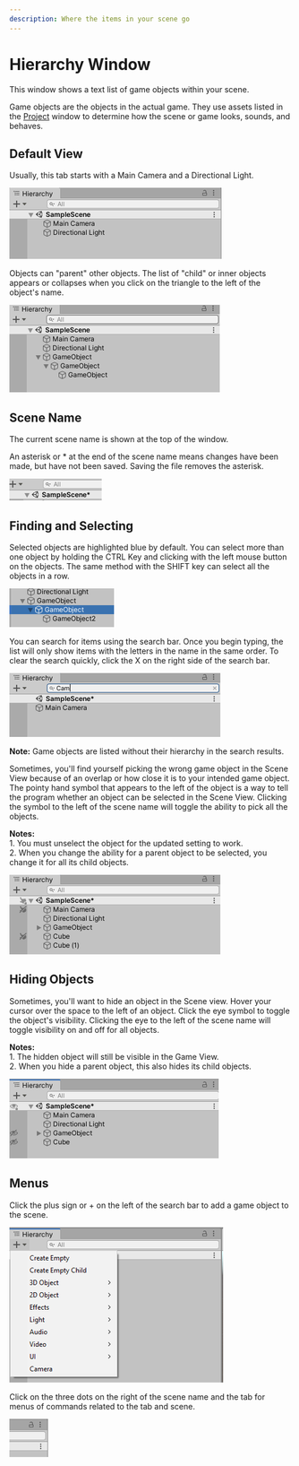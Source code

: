 ```yaml
---
description: Where the items in your scene go
---
```


# Hierarchy Window

This window shows a text list of game objects within your scene.

Game objects are the objects in the actual game. They use assets listed in the [Project](project-window.md) window to determine how the scene or game looks, sounds, and behaves. 

## Default View

Usually, this tab starts with a Main Camera and a Directional Light. 

![](<../../.gitbook/assets/image (13).png>)

Objects can "parent" other objects. The list of "child" or inner objects appears or collapses when you click on the triangle to the left of the object's name.

![](<../../.gitbook/assets/image (14).png>)

## **Scene Name**

The current scene name is shown at the top of the window.

An asterisk or \* at the end of the scene name means changes have been made, but have not been saved. Saving the file removes the asterisk.

![](<../../.gitbook/assets/image (15).png>)

## Finding and Selecting

Selected objects are highlighted blue by default. You can select more than one object by holding the CTRL Key and clicking with the left mouse button on the objects. The same method with the SHIFT key can select all the objects in a row.

![](<../../.gitbook/assets/image (16).png>)

You can search for items using the search bar. Once you begin typing, the list will only show items with the letters in the name in the same order. To clear the search quickly, click the X on the right side of the search bar.

![](<../../.gitbook/assets/image (17).png>)

**Note:** Game objects are listed without their hierarchy in the search results.

Sometimes, you'll find yourself picking the wrong game object in the Scene View because of an overlap or how close it is to your intended game object. The pointy hand symbol that appears to the left of the object is a way to tell the program whether an object can be selected in the Scene View. Clicking the symbol to the left of the scene name will toggle the ability to pick all the objects.

**Notes:** \
1\. You must unselect the object for the updated setting to work.\
2\. When you change the ability for a parent object to be selected, you change it for all its child objects.

![](<../../.gitbook/assets/image (18).png>)

## **Hiding Objects**

Sometimes, you'll want to hide an object in the Scene view. Hover your cursor over the space to the left of an object. Click the eye symbol to toggle the object's visibility. Clicking the eye to the left of the scene name will toggle visibility on and off for all objects.

**Notes:** \
1\. The hidden object will still be visible in the Game View.\
2\. When you hide a parent object, this also hides its child objects.

![](<../../.gitbook/assets/image (19).png>)

## Menus

Click the plus sign or + on the left of the search bar to add a game object to the scene.

![](<../../.gitbook/assets/image (20).png>)

Click on the three dots on the right of the scene name and the tab for menus of commands related to the tab and scene.

![](<../../.gitbook/assets/image (21).png>)
